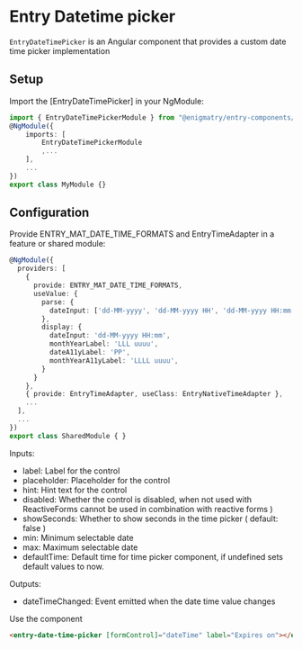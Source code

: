 # Entry Datetime picker

`EntryDateTimePicker` is an Angular component  that provides a custom date time picker implementation

## Setup

Import the [EntryDateTimePicker] in your NgModule:

```typescript
import { EntryDateTimePickerModule } from "@enigmatry/entry-components/date-time-picker";
@NgModule({
    imports: [
        EntryDateTimePickerModule
        ,...
    ],
    ...
})
export class MyModule {}
```

## Configuration

Provide ENTRY_MAT_DATE_TIME_FORMATS and EntryTimeAdapter in a feature or shared module:

```typescript
@NgModule({
  providers: [
    {
      provide: ENTRY_MAT_DATE_TIME_FORMATS,
      useValue: {
        parse: {
          dateInput: ['dd-MM-yyyy', 'dd-MM-yyyy HH', 'dd-MM-yyyy HH:mm'],
        },
        display: {
          dateInput: 'dd-MM-yyyy HH:mm',
          monthYearLabel: 'LLL uuuu',
          dateA11yLabel: 'PP',
          monthYearA11yLabel: 'LLLL uuuu',
        }
      }
    },
    { provide: EntryTimeAdapter, useClass: EntryNativeTimeAdapter },
    ...
  ],
  ...
})
export class SharedModule { }
```

Inputs:

- label: Label for the control
- placeholder: Placeholder for the control
- hint: Hint text for the control
- disabled: Whether the control is disabled, when not used with ReactiveForms  cannot be used in combination with reactive forms )
- showSeconds: Whether to show seconds in the time picker ( default: false )
- min: Minimum selectable date
- max: Maximum selectable date
- defaultTime: Default time for time picker component, if undefined sets default values to now.

Outputs:

- dateTimeChanged: Event emitted when the date time value changes

Use the component

```html
<entry-date-time-picker [formControl]="dateTime" label="Expires on"></entry-date-time-picker>
```
